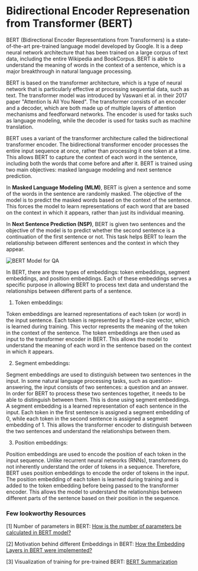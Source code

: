 # Bidirectional Encoder Represenation from Transformer (BERT)

BERT (Bidirectional Encoder Representations from Transformers) is a state-of-the-art pre-trained language model developed by Google. It is a deep neural network architecture that has been trained on a large corpus of text data, including the entire Wikipedia and BookCorpus. BERT is able to understand the meaning of words in the context of a sentence, which is a major breakthrough in natural language processing.

BERT is based on the transformer architecture, which is a type of neural network that is particularly effective at processing sequential data, such as text. The transformer model was introduced by Vaswani et al. in their 2017 paper "Attention Is All You Need". The transformer consists of an encoder and a decoder, which are both made up of multiple layers of attention mechanisms and feedforward networks. The encoder is used for tasks such as language modeling, while the decoder is used for tasks such as machine translation.

BERT uses a variant of the transformer architecture called the bidirectional transformer encoder. The bidirectional transformer encoder processes the entire input sequence at once, rather than processing it one token at a time. This allows BERT to capture the context of each word in the sentence, including both the words that come before and after it. BERT is trained using two main objectives: masked language modeling and next sentence prediction.

In **Masked Language Modeling (MLM)**, BERT is given a sentence and some of the words in the sentence are randomly masked. The objective of the model is to predict the masked words based on the context of the sentence. This forces the model to learn representations of each word that are based on the context in which it appears, rather than just its individual meaning.

In **Next Sentence Prediction (NSP)**, BERT is given two sentences and the objective of the model is to predict whether the second sentence is a continuation of the first sentence or not. This task helps BERT to learn the relationship between different sentences and the context in which they appear.

![BERT Model for QA](https://external-content.duckduckgo.com/iu/?u=https%3A%2F%2Ftse2.mm.bing.net%2Fth%3Fid%3DOIP.1UuXPxv_1thFXJKSfQT1nQHaDP%26pid%3DApi&f=1&ipt=89a6f6b960ccf2484aee5bdf265525854385d7dbf2e733e2b9d868f2875ef8fc&ipo=images)

In BERT, there are three types of embeddings: token embeddings, segment embeddings, and position embeddings. Each of these embeddings serves a specific purpose in allowing BERT to process text data and understand the relationships between different parts of a sentence.

1. Token embeddings:

Token embeddings are learned representations of each token (or word) in the input sentence. Each token is represented by a fixed-size vector, which is learned during training. This vector represents the meaning of the token in the context of the sentence. The token embeddings are then used as input to the transformer encoder in BERT. This allows the model to understand the meaning of each word in the sentence based on the context in which it appears.

2. Segment embeddings:

Segment embeddings are used to distinguish between two sentences in the input. In some natural language processing tasks, such as question-answering, the input consists of two sentences: a question and an answer. In order for BERT to process these two sentences together, it needs to be able to distinguish between them. This is done using segment embeddings. A segment embedding is a learned representation of each sentence in the input. Each token in the first sentence is assigned a segment embedding of 0, while each token in the second sentence is assigned a segment embedding of 1. This allows the transformer encoder to distinguish between the two sentences and understand the relationships between them.

3. Position embeddings:

Position embeddings are used to encode the position of each token in the input sequence. Unlike recurrent neural networks (RNNs), transformers do not inherently understand the order of tokens in a sequence. Therefore, BERT uses position embeddings to encode the order of tokens in the input. The position embedding of each token is learned during training and is added to the token embedding before being passed to the transformer encoder. This allows the model to understand the relationships between different parts of the sentence based on their position in the sequence.

### Few lookworthy Resources

[1] Number of parameters in BERT: [How is the number of parameters be calculated in BERT model?](https://stackoverflow.com/a/71472362)

[2] Motivation behind different Embeddings in BERT: [How the Embedding Layers in BERT were implemented?](https://medium.com/@_init_/why-bert-has-3-embedding-layers-and-their-implementation-details-9c261108e28a)

[3] Visualization of training for pre-trained BERT: [BERT Summarization](https://github.com/VincentK1991/BERT_summarization_1/blob/master/notebook/Primer_to_BERT_extractive_summarization_March_25_2020.ipynb)